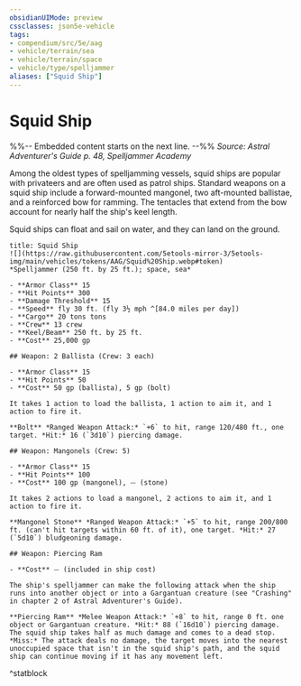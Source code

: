 ```yaml
---
obsidianUIMode: preview
cssclasses: json5e-vehicle
tags:
- compendium/src/5e/aag
- vehicle/terrain/sea
- vehicle/terrain/space
- vehicle/type/spelljammer
aliases: ["Squid Ship"]
---
```

# Squid Ship
%%-- Embedded content starts on the next line. --%%
*Source: Astral Adventurer's Guide p. 48, Spelljammer Academy*  

Among the oldest types of spelljamming vessels, squid ships are popular with privateers and are often used as patrol ships. Standard weapons on a squid ship include a forward-mounted mangonel, two aft-mounted ballistae, and a reinforced bow for ramming. The tentacles that extend from the bow account for nearly half the ship's keel length.

Squid ships can float and sail on water, and they can land on the ground.

```ad-statblock
title: Squid Ship
![](https://raw.githubusercontent.com/5etools-mirror-3/5etools-img/main/vehicles/tokens/AAG/Squid%20Ship.webp#token)
*Spelljammer (250 ft. by 25 ft.); space, sea*

- **Armor Class** 15
- **Hit Points** 300
- **Damage Threshold** 15
- **Speed** fly 30 ft. (fly 3½ mph ^[84.0 miles per day])
- **Cargo** 20 tons tons
- **Crew** 13 crew
- **Keel/Beam** 250 ft. by 25 ft.
- **Cost** 25,000 gp

## Weapon: 2 Ballista (Crew: 3 each)

- **Armor Class** 15
- **Hit Points** 50
- **Cost** 50 gp (ballista), 5 gp (bolt)

It takes 1 action to load the ballista, 1 action to aim it, and 1 action to fire it.

**Bolt** *Ranged Weapon Attack:* `+6` to hit, range 120/480 ft., one target. *Hit:* 16 (`3d10`) piercing damage.

## Weapon: Mangonels (Crew: 5)

- **Armor Class** 15
- **Hit Points** 100
- **Cost** 100 gp (mangonel), ⏤ (stone)

It takes 2 actions to load a mangonel, 2 actions to aim it, and 1 action to fire it.

**Mangonel Stone** *Ranged Weapon Attack:* `+5` to hit, range 200/800 ft. (can't hit targets within 60 ft. of it), one target. *Hit:* 27 (`5d10`) bludgeoning damage.

## Weapon: Piercing Ram

- **Cost** ⏤ (included in ship cost)

The ship's spelljammer can make the following attack when the ship runs into another object or into a Gargantuan creature (see "Crashing" in chapter 2 of Astral Adventurer's Guide).

**Piercing Ram** *Melee Weapon Attack:* `+8` to hit, range 0 ft. one object or Gargantuan creature. *Hit:* 88 (`16d10`) piercing damage. The squid ship takes half as much damage and comes to a dead stop. *Miss:* The attack deals no damage, the target moves into the nearest unoccupied space that isn't in the squid ship's path, and the squid ship can continue moving if it has any movement left.
```
^statblock
